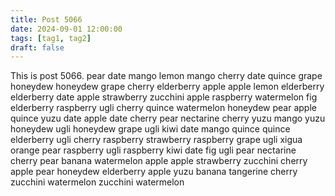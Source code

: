 ```yaml
---
title: Post 5066
date: 2024-09-01 12:00:00
tags: [tag1, tag2]
draft: false
---
```

This is post 5066.
pear
date
mango
lemon
mango
cherry
date
quince
grape
honeydew
honeydew
grape
cherry
elderberry
apple
apple
lemon
elderberry
elderberry
date
apple
strawberry
zucchini
apple
raspberry
watermelon
fig
elderberry
raspberry
ugli
cherry
quince
watermelon
honeydew
pear
apple
quince
yuzu
date
apple
date
cherry
pear
nectarine
cherry
yuzu
mango
yuzu
honeydew
ugli
honeydew
grape
ugli
kiwi
date
mango
quince
quince
elderberry
ugli
cherry
raspberry
strawberry
raspberry
grape
ugli
xigua
orange
pear
raspberry
ugli
raspberry
kiwi
date
fig
ugli
pear
nectarine
cherry
pear
banana
watermelon
apple
apple
strawberry
zucchini
cherry
apple
pear
honeydew
elderberry
apple
yuzu
banana
tangerine
cherry
zucchini
watermelon
zucchini
watermelon
